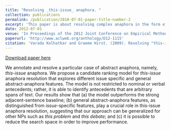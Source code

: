 ```yaml
---
title: "Resolving _this-issue_ anaphora. "
collection: publications
permalink: /publication/2010-07-01-paper-title-number-2
excerpt: 'This paper is about resolving complex anaphora in the form of demonstratives followed by a noun phrase.'
date: 2012-07-01
venue: 'In Proceedings of the 2012 Joint Conference on Empirical Methods in Natural Language Processing and Computational Natural Language Learning'
paperurl: 'http://www.aclweb.org/anthology/D12-1115'
citation: 'Varada Kolhatkar and Graeme Hirst. (2009). Resolving "this-issue" anaphora. In Proceedings of the 2012 Joint Conference on Empirical Methods in Natural Language Processing and Computational Natural Language Learning. pages 1255 -- 1265, Jeju Island, Korea, July. Association for Computational Linguistics.'
---
```



<a href='http://www.aclweb.org/anthology/D12-1115'>Download paper here</a>

We annotate and resolve a particular case of abstract anaphora, namely, _this-issue_ anaphora. We propose a candidate ranking model for _this-issue_ anaphora resolution that explores different issue specific and general abstract-anaphora features. The model is not restricted to nominal or verbal antecedents; rather, it is able to identify antecedents that are arbitrary spans of text. Our results show that (a) the model outperforms the strong adjacent-sentence baseline; (b) general abstract-anaphora features, as distinguished from _issue_-specific features, play a crucial role in this-issue anaphora resolution, suggesting that our approach can be generalized for other NPs such as _this problem_ and _this debate_; and (c) it is possible to reduce the search space in order to improve performance.
